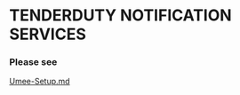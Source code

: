 # TENDERDUTY NOTIFICATION SERVICES

### Please see 
[Umee-Setup.md](https://github.com/AlexToTheMoon/AM-Solutions/blob/main/Tenderduty/Umee-Setup.md)
